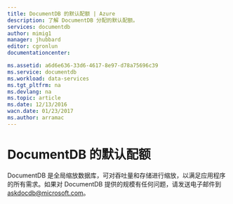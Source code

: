 ```yaml
---
title: DocumentDB 的默认配额 | Azure
description: 了解 DocumentDB 分配的默认配额。
services: documentdb
author: mimig1
manager: jhubbard
editor: cgronlun
documentationcenter: 

ms.assetid: a6d6e636-33d6-4617-8e97-d78a75696c39
ms.service: documentdb
ms.workload: data-services
ms.tgt_pltfrm: na
ms.devlang: na
ms.topic: article
ms.date: 12/13/2016
wacn.date: 01/23/2017
ms.author: arramac
---
```


# DocumentDB 的默认配额

DocumentDB 是全局缩放数据库，可对吞吐量和存储进行缩放，以满足应用程序的所有需求。如果对 DocumentDB 提供的规模有任何问题，请发送电子邮件到 askdocdb@microsoft.com。

<!---HONumber=Mooncake_0109_2017-->
<!---Update_Description: wording and links update -->